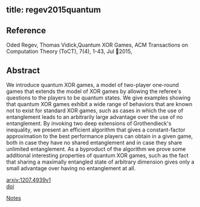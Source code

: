 title: regev2015quantum
---


## Reference

Oded Regev, Thomas Vidick,Quantum XOR Games, ACM Transactions on Computation Theory (ToCT), 7(4), 1-43, Jul 2015,

## Abstract 
  We introduce quantum XOR games, a model of two-player one-round games that
extends the model of XOR games by allowing the referee's questions to the
players to be quantum states. We give examples showing that quantum XOR games
exhibit a wide range of behaviors that are known not to exist for standard XOR
games, such as cases in which the use of entanglement leads to an arbitrarily
large advantage over the use of no entanglement. By invoking two deep
extensions of Grothendieck's inequality, we present an efficient algorithm that
gives a constant-factor approximation to the best performance players can
obtain in a given game, both in case they have no shared entanglement and in
case they share unlimited entanglement. As a byproduct of the algorithm we
prove some additional interesting properties of quantum XOR games, such as the
fact that sharing a maximally entangled state of arbitrary dimension gives only
a small advantage over having no entanglement at all.

    

[arxiv:1207.4939v1](https://arxiv.org/abs/1207.4939v1)      
[doi](https://doi.org/10.1145/2799560)



[Notes](regev2015quantum/pozn.pdf)
